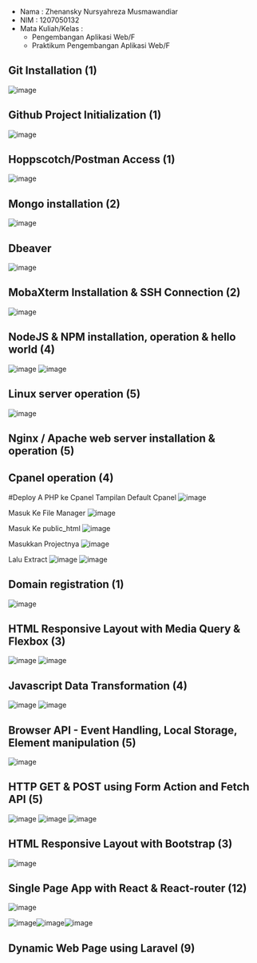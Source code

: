 - Nama : Zhenansky Nursyahreza Musmawandiar
- NIM : 1207050132
- Mata Kuliah/Kelas : 
  - Pengembangan Aplikasi Web/F 
  - Praktikum Pengembangan Aplikasi Web/F

## Git Installation (1)
![image](https://user-images.githubusercontent.com/63436760/209264295-4f7eebdd-62ef-441a-a36c-f38b8e708f95.png)

## Github Project Initialization (1)
![image](https://user-images.githubusercontent.com/63436760/209264451-23b0d08a-70b3-4907-af9a-64a63f4487a9.png)

## Hoppscotch/Postman Access (1)
![image](https://user-images.githubusercontent.com/63436760/209264843-7de9b352-7c86-4447-ada0-8dcb4d784d4d.png)

## Mongo installation (2)
![image](https://user-images.githubusercontent.com/63436760/209266882-97786570-e380-47d2-9175-1943e3c18583.png)

## Dbeaver
![image](https://user-images.githubusercontent.com/63436760/209456540-21775ae9-f1cb-49c6-a0a6-1a4494e2d8e9.png)

## MobaXterm Installation & SSH Connection (2)
![image](https://user-images.githubusercontent.com/63436760/209680823-18a155e3-6218-4ad3-afc1-63143b46c6fe.png)

## NodeJS & NPM installation, operation & hello world (4)
![image](https://user-images.githubusercontent.com/63436760/210024284-4224ca86-6db1-4442-bcaa-7b5907e378b8.png)
![image](https://user-images.githubusercontent.com/63436760/210024257-4b997f55-616e-4c4a-9e78-1fcb01955656.png)


## Linux server operation (5)
![image](https://user-images.githubusercontent.com/63436760/209907206-e8836d71-9347-4a11-86ef-a45f29fcedbe.png)



## Nginx / Apache web server installation & operation (5)


## Cpanel operation (4)
#Deploy A PHP ke Cpanel
Tampilan Default Cpanel
![image](https://user-images.githubusercontent.com/63436760/210072505-8c109384-7460-4759-b2e4-fb51be42f61f.png)

Masuk Ke File Manager
![image](https://user-images.githubusercontent.com/63436760/210072617-3cb70d80-ae5f-49dd-8d02-4b838f2d4968.png)

Masuk Ke public_html
![image](https://user-images.githubusercontent.com/63436760/210072961-6dd2053c-42e7-44bf-afd9-6b8c62cdc154.png)

Masukkan Projectnya
![image](https://user-images.githubusercontent.com/63436760/210073035-ffb1185a-26e6-4109-86a3-f548cc63294d.png)

Lalu Extract
![image](https://user-images.githubusercontent.com/63436760/210073143-f04acafe-fd89-4397-8301-b703b64e37ab.png)
![image](https://user-images.githubusercontent.com/63436760/210073204-ebc53ebd-ef13-407a-8bc1-c959a6c7b577.png)



## Domain registration (1)
![image](https://user-images.githubusercontent.com/63436760/210073414-3afd2e93-4b6f-47f7-bf2f-d278d45060a0.png)


## HTML Responsive Layout with Media Query & Flexbox (3)
![image](https://user-images.githubusercontent.com/63436760/209975135-c01cca12-b6dc-45ee-94ca-280b56485ee5.png)
![image](https://user-images.githubusercontent.com/63436760/209975217-3819f592-7e7a-48e2-aa66-2be27599109e.png)



## Javascript Data Transformation (4)
![image](https://user-images.githubusercontent.com/63436760/210023289-5b94f54e-4b4f-4399-830b-400cea178c06.png)
![image](https://user-images.githubusercontent.com/63436760/210023299-67b98bdb-796c-4444-9168-f3b4806c061b.png)



## Browser API - Event Handling, Local Storage, Element manipulation (5)
![image](https://user-images.githubusercontent.com/63436760/210074003-805f66b3-0645-4c69-8eb3-8beb97c2eab9.png)



## HTTP GET & POST using Form Action and Fetch API (5)
![image](https://user-images.githubusercontent.com/63436760/210023460-efbddc7f-c528-4f03-aee3-19b8d4bf9d29.png)
![image](https://user-images.githubusercontent.com/63436760/210023547-33647248-4e8f-4221-a74c-b12b8ba38457.png)
![image](https://user-images.githubusercontent.com/63436760/210023530-ee63e962-7987-451a-97e7-75ef8100bf02.png)

## HTML Responsive Layout with Bootstrap (3)
![image](https://user-images.githubusercontent.com/63436760/210069242-2525a21a-d492-4c86-b2d0-8d9ea1f8c6ee.jpg)



## Single Page App with React & React-router (12)
![image](https://user-images.githubusercontent.com/63436760/210023581-378de9cc-d0c2-4935-957b-79951f006389.png)

![image](https://user-images.githubusercontent.com/63436760/210024197-181bca5f-9e65-4778-ac41-f1cd67705032.png)![image](https://user-images.githubusercontent.com/63436760/210024212-3fcfa8e7-ee9e-4ef9-ab72-9bd223123ec6.png)![image](https://user-images.githubusercontent.com/63436760/210024229-4de12478-0fdf-4574-ac91-4fc44f785d0c.png)


## Dynamic Web Page using Laravel (9)




